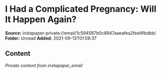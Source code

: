 # I Had a Complicated Pregnancy: Will It Happen Again?

**Source:** instapaper-private://email/1c594587b0c8947aaeafea2fed4fbdbb/
**Folder:** Unread
**Added:** 2021-09-13T01:59:37




## Content
*Private content from instapaper_email*
